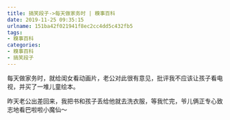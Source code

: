 ```yaml
---
title: 搞笑段子->每天做家务时 | 糗事百科
date: 2019-11-25 09:35:15
urlname: 151ba42f021941f8ec2cc4dd5c432fb5
tags: 
- 糗事百科
categories:
- 糗事百科
- 搞笑段子
---
```

每天做家务时，就给闺女看动画片，老公对此很有意见，批评我不应该让孩子看电视，并买了一堆儿童绘本。

昨天老公出差回来，我把书和孩子丢给他就去洗衣服，等我忙完，爷儿俩正专心致志地看巴啦啦小魔仙～


